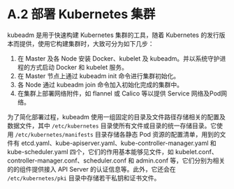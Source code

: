 # A.2 部署 Kubernetes 集群

kubeadm 是用于快速构建 Kubernetes 集群的工具，随着 Kubernetes 的发行版本而提供，使用它构建集群时，大致可分为如下几步：

1. 在 Master 及各 Node 安装 Docker、kubelet 及 kubeadm。并以系统守护进程的方式启动 Docker 和 kubelet 服务。
2. 在 Master 节点上通过 kubeadm init 命令进行集群初始化。
3. 各 Node 通过 kubeadm join 命令加入初始化完成的集群中。
4. 在集群上部署网络附件，如 flannel 或 Calico 等以提供 Service 网络及Pod网络。

为了简化部署过程，kubeadm 使用一组固定的目录及文件路径存储相关的配置及数据文件，其中 `/etc/kubernetes` 目录使所有文件或目录的统一存储目录。它使用 `/etc/kubernetes/manifests` 目录存储各静态 Pod 资源的配置清单，用到的文件有 etcd.yaml、kube-apiserver.yaml、kube-controller-manager.yaml 和 kube-scheduler.yaml 四个，它们的作用基本能够见文件，如 kubelet.conf、controller-manager.conf、scheduler.conf 和 admin.conf 等，它们分别为相关的的组件提供接入 API Server 的认证信息等。此外，它还会在 `/etc/kubernetes/pki` 目录中存储若干私钥和证书文件。

